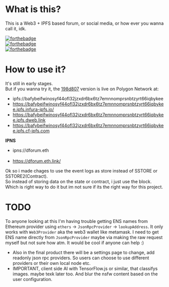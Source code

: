 # What is this?
This is a Web3 + IPFS based forum, or social media, or how ever you wanna call it, idk.

[![forthebadge](https://forthebadge.com/images/badges/0-percent-optimized.svg)](https://forthebadge.com) <br />
[![forthebadge](https://forthebadge.com/images/badges/60-percent-of-the-time-works-every-time.svg)](https://forthebadge.com) <br />
[![forthebadge](https://forthebadge.com/images/badges/powered-by-black-magic.svg)](https://forthebadge.com)

# How to use it?
It's still in early stages. <br />
But if you wanna try it, 
the [198d807](https://github.com/DeepDoge/web3-forum/commit/198d8074b76c85be314b81093c4e27fc144fa73d) version is live on Polygon Network at: <br /> 
- ipfs://bafybeifwinosyf44ofl32jzxdr6bx6tz7emnnomprsnbtzyrt66iqbykee
- https://bafybeifwinosyf44ofl32jzxdr6bx6tz7emnnomprsnbtzyrt66iqbykee.ipfs.infura-ipfs.io/
- https://bafybeifwinosyf44ofl32jzxdr6bx6tz7emnnomprsnbtzyrt66iqbykee.ipfs.dweb.link
- https://bafybeifwinosyf44ofl32jzxdr6bx6tz7emnnomprsnbtzyrt66iqbykee.ipfs.cf-ipfs.com

**IPNS** <br />
- ipns://dforum.eth <br /> <br />
- https://dforum.eth.link/


Ok so i made chages to use the event logs as store instead of SSTORE or SSTORE2(Contract). <br />
So instead of storing data on the state or contract, i just use the block. <br />
Which is right way to do it but im not sure if its the right way for this project. <br />

# TODO
To anyone looking at this I'm having trouble getting ENS names from Ethereum provider using `ethers` -> `JsonRpcProvider` -> `lookupAddress`.
It only works with `Web3Provider` aka the web3 wallet like metamask. I need to get ENS name directly from `JsonRpcProvider` maybe via making the raw request myself but not sure how atm. It would be cool if anyone can help :)

- Also in the final product there will be a settings page to change, add readonly json rpc providers. So users can choose to use different providers or their own local node etc.
- IMPORTANT, client side AI with TensorFlow.js or similar, that classifys images. maybe texk later too. And blur the nsfw content based on the user configuration. 
